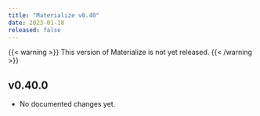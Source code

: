 ```yaml
---
title: "Materialize v0.40"
date: 2023-01-18
released: false
---
```


{{< warning >}}
This version of Materialize is not yet released.
{{< /warning >}}

## v0.40.0

* No documented changes yet.
